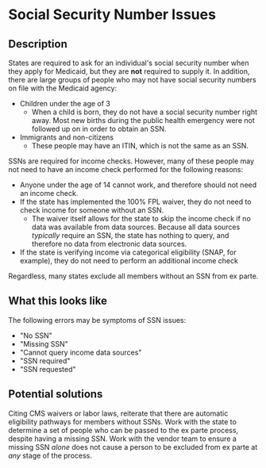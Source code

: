 # Social Security Number Issues

## Description

States are required to ask for an individual's social security number when they apply for Medicaid, but they are **not** required to supply it. In addition, there are large groups of people who may not have social security numbers on file with the Medicaid agency:
  - Children under the age of 3
    - When a child is born, they do not have a social security number right away. Most new births during the public health emergency were not followed up on in order to obtain an SSN.
  - Immigrants and non-citizens
    - These people may have an ITIN, which is not the same as an SSN.

SSNs are required for income checks. However, many of these people may not need to have an income check performed for the following reasons:
  - Anyone under the age of 14 cannot work, and therefore should not need an income check.
  - If the state has implemented the 100% FPL waiver, they do not need to check income for someone without an SSN.
    - The waiver itself allows for the state to skip the income check if no data was available from data sources. Because all data sources _typically_ require an SSN, the state has nothing to query, and therefore no data from electronic data sources.
  - If the state is verifying income via categorical eligibility (SNAP, for example), they do not need to perform an additional income check

Regardless, many states exclude all members without an SSN from ex parte.

## What this looks like

The following errors may be symptoms of SSN issues:
  - "No SSN"
  - "Missing SSN"
  - "Cannot query income data sources"
  - "SSN required"
  - "SSN requested"

## Potential solutions

Citing CMS waivers or labor laws, reiterate that there are automatic eligibility pathways for members without SSNs. Work with the state to determine a set of people who can be passed to the ex parte process, despite having a missing SSN. Work with the vendor team to ensure a missing SSN _alone_ does not cause a person to be excluded from ex parte at _any_ stage of the process. 
